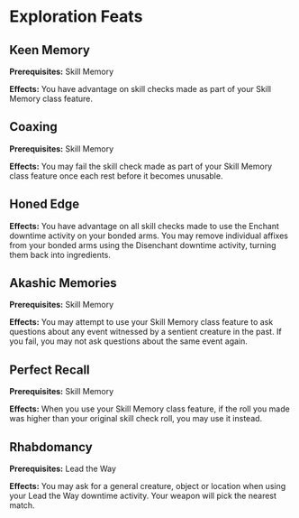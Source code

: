 # Exploration Feats

## Keen Memory

**Prerequisites:** Skill Memory

**Effects:** You have advantage on skill checks made as part of your Skill Memory class feature.

## Coaxing

**Prerequisites:** Skill Memory

**Effects:** You may fail the skill check made as part of your Skill Memory class feature once each rest before it becomes unusable.

## Honed Edge

**Effects:** You have advantage on all skill checks made to use the Enchant downtime activity on your bonded arms. You may remove individual affixes from your bonded arms using the Disenchant downtime activity, turning them back into ingredients.

## Akashic Memories

**Prerequisites:** Skill Memory

**Effects:** You may attempt to use your Skill Memory class feature to ask questions about any event witnessed by a sentient creature in the past. If you fail, you may not ask questions about the same event again.

## Perfect Recall

**Prerequisites:** Skill Memory

**Effects:** When you use your Skill Memory class feature, if the roll you made was higher than your original skill check roll, you may use it instead.

## Rhabdomancy

**Prerequisites:** Lead the Way

**Effects:** You may ask for a general creature, object or location when using your Lead the Way downtime activity. Your weapon will pick the nearest match.
